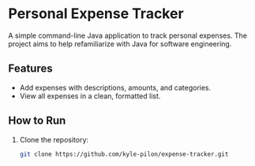 # Personal Expense Tracker
A simple command-line Java application to track personal expenses. The project aims to help refamiliarize with Java for software engineering.

## Features
- Add expenses with descriptions, amounts, and categories.
- View all expenses in a clean, formatted list.

## How to Run
1. Clone the repository:
   ```bash
   git clone https://github.com/kyle-pilon/expense-tracker.git